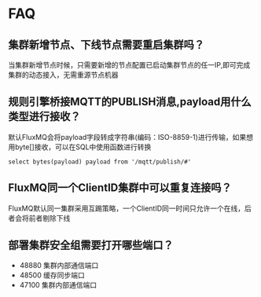# FAQ

## 集群新增节点、下线节点需要重启集群吗？

当集群新增节点时候，只需要新增的节点配置已启动集群节点的任一IP,即可完成集群的动态接入，无需重源节点机器

## 规则引擎桥接MQTT的PUBLISH消息,payload用什么类型进行接收？
默认FluxMQ会将payload字段转成字符串(编码：ISO-8859-1)进行传输，如果想用byte[]接收，可以在SQL中使用函数进行转换
```
select bytes(payload) payload from '/mqtt/publish/#'
```
## FluxMQ同一个ClientID集群中可以重复连接吗？

FluxMQ默认同一集群采用互踢策略，一个ClientID同一时间只允许一个在线，后者会将前者剔除下线

## 部署集群安全组需要打开哪些端口？

- 48880 集群内部通信端口
- 48500 缓存同步端口
- 47100 集群内部通信端口